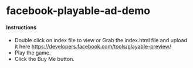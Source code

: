 # facebook-playable-ad-demo

#### Instructions

- Double click on index file to view or Grab the index.html file and upload it here https://developers.facebook.com/tools/playable-preview/
- Play the game.
- Click the Buy Me button.
